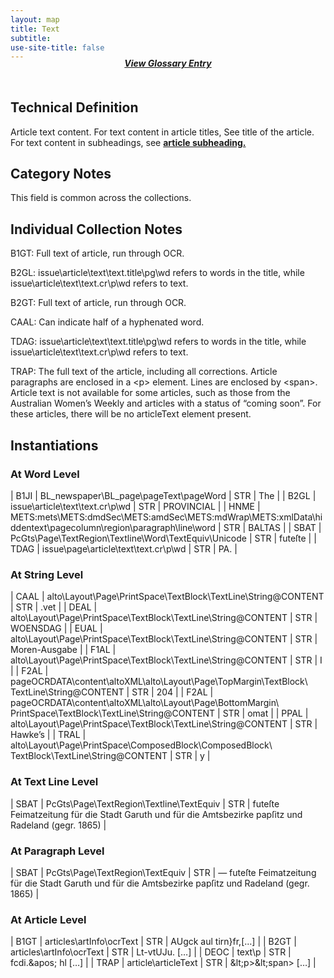 ```yaml
---
layout: map
title: Text
subtitle:  
use-site-title: false
---
```

<h4 style="text-align:center;font-style:italic;margin-top:-20px;margin-bottom:50px;"><a href="../../glossary/text">View Glossary Entry</a></h4>

## Technical Definition

Article text content. For text content in article titles, See title of
the article. For text content in subheadings, see [**article subheading.**](../article-subheading)

## Category Notes

This field is common across the collections.

## Individual Collection Notes

B1GT: Full text of article, run through OCR.

B2GL: issue\\article\\text\\text.title\\pg\\wd refers to words in the
title, while issue\\article\\text\\text.cr\\p\\wd refers to text. 

B2GT: Full text of article, run through OCR.

CAAL: Can indicate half of a hyphenated word. 

TDAG: issue\\article\\text\\text.title\\pg\\wd refers to words in the
title, while issue\\article\\text\\text.cr\\p\\wd refers to text.

TRAP: The full text of the article, including all corrections. Article
paragraphs are enclosed in a \<p\> element. Lines are enclosed by
\<span\>. Article text is not available for some articles, such as those
from the Australian Women’s Weekly and articles with a status of “coming
soon”. For these articles, there will be no articleText element present.

## Instantiations

### At Word Level  

| B1JI  |  BL\_newspaper\\BL\_page\\pageText\\pageWord  | STR | The  |
| B2GL  |  issue\\article\\text\\text.cr\\p\\wd  | STR | PROVINCIAL |
| HNME  |  METS:mets\\METS:dmdSec\\METS:amdSec\\METS:mdWrap\\METS:xmlData\\hiddentext\\pagecolumn\\region\\paragraph\\line\\word | STR | BALTAS  |
| SBAT  |  PcGts\\Page\\TextRegion\\Textline\\Word\\TextEquiv\\Unicode  | STR | futeſte  |
| TDAG  |  issue\\page\\article\\text\\text.cr\\p\\wd  | STR | PA.  |

### At String Level  

| CAAL  |  alto\\Layout\\Page\\PrintSpace\\TextBlock\\TextLine\\String@CONTENT  | STR | .vet  |
| DEAL  |  alto\\Layout\\Page\\PrintSpace\\TextBlock\\TextLine\\String@CONTENT  | STR | WOENSDAG  |
| EUAL  |  alto\\Layout\\Page\\PrintSpace\\TextBlock\\TextLine\\String@CONTENT  | STR | Moren-Ausgabe |
| F1AL  |  alto\\Layout\\Page\\PrintSpace\\TextBlock\\TextLine\\String@CONTENT  | STR | I  |
| F2AL  |  pageOCRDATA\\content\\altoXML\\alto\\Layout\\Page\\TopMargin\\TextBlock\\ TextLine\\String@CONTENT  | STR | 204  |
| F2AL  |  pageOCRDATA\\content\\altoXML\\alto\\Layout\\Page\\BottomMargin\\ PrintSpace\\TextBlock\\TextLine\\String@CONTENT | STR | omat  |
| PPAL  |  alto\\Layout\\Page\\PrintSpace\\TextBlock\\TextLine\\String@CONTENT  | STR | Hawke’s  |
| TRAL  |  alto\\Layout\\Page\\PrintSpace\\ComposedBlock\\ComposedBlock\\ TextBlock\\TextLine\\String@CONTENT  | STR | y  |

### At Text Line Level 

| SBAT  |  PcGts\\Page\\TextRegion\\Textline\\TextEquiv | STR | futeſte Feimatzeitung für die Stadt Garuth und für die Amtsbezirke papſitz und Radeland (gegr. 1865) |

### At Paragraph Level  

| SBAT  |  PcGts\\Page\\TextRegion\\TextEquiv | STR | — futeſte Feimatzeitung für die Stadt Garuth und für die Amtsbezirke papſitz und Radeland (gegr. 1865) |

### At Article Level  

| B1GT  |  articles\\artInfo\\ocrText | STR | AUgck aul tirn}fr,\[…\]  |
| B2GT  |  articles\\artInfo\\ocrText | STR | Lt-vtUJu. \[…\]  |
| DEOC  |  text\\p  | STR | fcdi.\&apos; hl \[…\]  |
| TRAP  |  article\\articleText  | STR | \&lt;p\>\&lt;span\> \[…\] |


